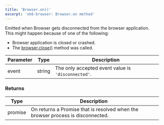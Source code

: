 ```yaml
---
title: 'Browser.on()'
excerpt: 'xk6-browser: Browser.on method'
---
```


<BrowserCompatibility/>

Emitted when Browser gets disconnected from the browser application. This might happen because of one of the following:

* Browser application is closed or crashed.
* The [browser.close()](#browser-close) method was called.

| Parameter | Type   | Description                                        |
| --------- | ------ | -------------------------------------------------- |
| event     | string | The only accepted event value is `'disconnected'`. |

### Returns

| Type    | Description                                                                     |
| ------- | ------------------------------------------------------------------------------- |
| promise | On returns a Promise that is resolved when the browser process is disconnected. |
